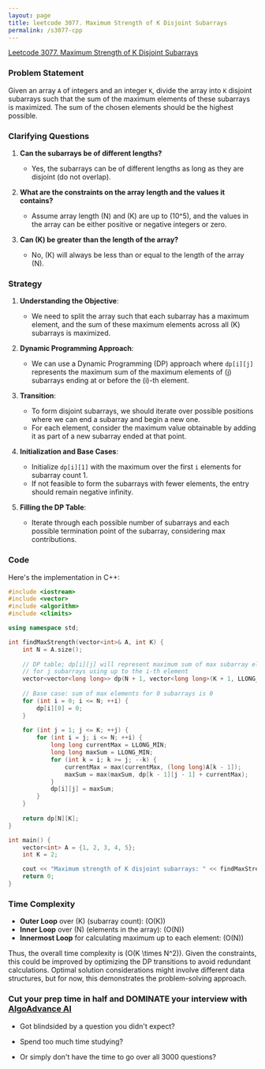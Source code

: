 ```yaml
---
layout: page
title: leetcode 3077. Maximum Strength of K Disjoint Subarrays
permalink: /s3077-cpp
---
```

[Leetcode 3077. Maximum Strength of K Disjoint Subarrays](https://algoadvance.github.io/algoadvance/l3077)
### Problem Statement

Given an array `A` of integers and an integer `K`, divide the array into `K` disjoint subarrays such that the sum of the maximum elements of these subarrays is maximized. The sum of the chosen elements should be the highest possible.

### Clarifying Questions

1. **Can the subarrays be of different lengths?**
   - Yes, the subarrays can be of different lengths as long as they are disjoint (do not overlap).

2. **What are the constraints on the array length and the values it contains?**
   - Assume array length \(N\) and \(K\) are up to \(10^5\), and the values in the array can be either positive or negative integers or zero.

3. **Can \(K\) be greater than the length of the array?**
   - No, \(K\) will always be less than or equal to the length of the array \(N\).

### Strategy

1. **Understanding the Objective**:
   - We need to split the array such that each subarray has a maximum element, and the sum of these maximum elements across all \(K\) subarrays is maximized.

2. **Dynamic Programming Approach**:
   - We can use a Dynamic Programming (DP) approach where `dp[i][j]` represents the maximum sum of the maximum elements of \(j\) subarrays ending at or before the \(i\)-th element.

3. **Transition**:
   - To form disjoint subarrays, we should iterate over possible positions where we can end a subarray and begin a new one.
   - For each element, consider the maximum value obtainable by adding it as part of a new subarray ended at that point.

4. **Initialization and Base Cases**:
   - Initialize `dp[i][1]` with the maximum over the first `i` elements for subarray count 1.
   - If not feasible to form the subarrays with fewer elements, the entry should remain negative infinity.

5. **Filling the DP Table**:
   - Iterate through each possible number of subarrays and each possible termination point of the subarray, considering max contributions.

### Code

Here's the implementation in C++:

```cpp
#include <iostream>
#include <vector>
#include <algorithm>
#include <climits>

using namespace std;

int findMaxStrength(vector<int>& A, int K) {
    int N = A.size();
    
    // DP table; dp[i][j] will represent maximum sum of max subarray elements
    // for j subarrays using up to the i-th element
    vector<vector<long long>> dp(N + 1, vector<long long>(K + 1, LLONG_MIN));
    
    // Base case: sum of max elements for 0 subarrays is 0
    for (int i = 0; i <= N; ++i) {
        dp[i][0] = 0;
    }
    
    for (int j = 1; j <= K; ++j) {
        for (int i = j; i <= N; ++i) {
            long long currentMax = LLONG_MIN;
            long long maxSum = LLONG_MIN;
            for (int k = i; k >= j; --k) {
                currentMax = max(currentMax, (long long)A[k - 1]);
                maxSum = max(maxSum, dp[k - 1][j - 1] + currentMax);
            }
            dp[i][j] = maxSum;
        }
    }
    
    return dp[N][K];
}

int main() {
    vector<int> A = {1, 2, 3, 4, 5};
    int K = 2;

    cout << "Maximum strength of K disjoint subarrays: " << findMaxStrength(A, K) << endl;
    return 0;
}
```

### Time Complexity

- **Outer Loop** over \(K\) (subarray count): \(O(K)\)
- **Inner Loop** over \(N\) (elements in the array): \(O(N)\)
- **Innermost Loop** for calculating maximum up to each element: \(O(N)\) 

Thus, the overall time complexity is \(O(K \times N^2)\). Given the constraints, this could be improved by optimizing the DP transitions to avoid redundant calculations. Optimal solution considerations might involve different data structures, but for now, this demonstrates the problem-solving approach.


### Cut your prep time in half and DOMINATE your interview with [AlgoAdvance AI](https://algoAdvance.com)

- Got blindsided by a question you didn't expect?

- Spend too much time studying?

- Or simply don't have the time to go over all 3000 questions?

